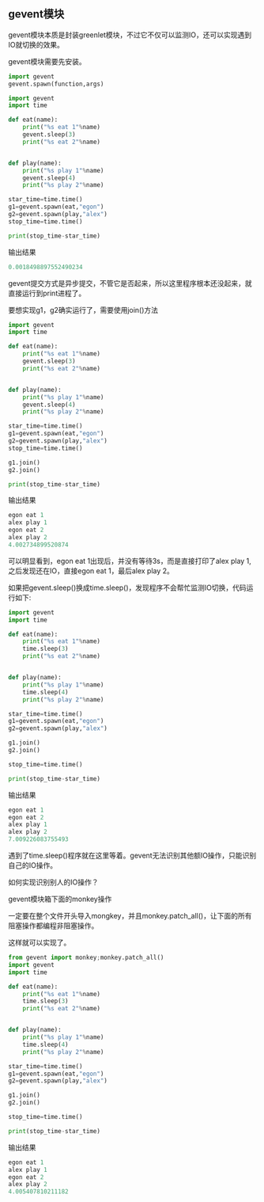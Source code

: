 ## gevent模块

gevent模块本质是封装greenlet模块，不过它不仅可以监测IO，还可以实现遇到IO就切换的效果。


gevent模块需要先安装。

```python
import gevent
gevent.spawn(function,args)
```



```python
import gevent
import time

def eat(name):
    print("%s eat 1"%name)
    gevent.sleep(3)
    print("%s eat 2"%name)


def play(name):
    print("%s play 1"%name)
    gevent.sleep(4)
    print("%s play 2"%name)

star_time=time.time()
g1=gevent.spawn(eat,"egon")
g2=gevent.spawn(play,"alex")
stop_time=time.time()

print(stop_time-star_time)
```

输出结果

```python
0.0018498897552490234
```

gevent提交方式是异步提交，不管它是否起来，所以这里程序根本还没起来，就直接运行到print进程了。


要想实现g1，g2确实运行了，需要使用join()方法


```python
import gevent
import time

def eat(name):
    print("%s eat 1"%name)
    gevent.sleep(3)
    print("%s eat 2"%name)


def play(name):
    print("%s play 1"%name)
    gevent.sleep(4)
    print("%s play 2"%name)

star_time=time.time()
g1=gevent.spawn(eat,"egon")
g2=gevent.spawn(play,"alex")
stop_time=time.time()

g1.join()
g2.join()

print(stop_time-star_time)
```

输出结果

```python
egon eat 1
alex play 1
egon eat 2
alex play 2
4.002734899520874
```

可以明显看到，egon eat 1出现后，并没有等待3s，而是直接打印了alex play 1,之后发现还在IO，直接egon eat 1，最后alex play 2。


如果把gevent.sleep()换成time.sleep()，发现程序不会帮忙监测IO切换，代码运行如下:


```python
import gevent
import time

def eat(name):
    print("%s eat 1"%name)
    time.sleep(3)
    print("%s eat 2"%name)


def play(name):
    print("%s play 1"%name)
    time.sleep(4)
    print("%s play 2"%name)

star_time=time.time()
g1=gevent.spawn(eat,"egon")
g2=gevent.spawn(play,"alex")

g1.join()
g2.join()

stop_time=time.time()

print(stop_time-star_time)
```

输出结果

```python
egon eat 1
egon eat 2
alex play 1
alex play 2
7.009226083755493
```

遇到了time.sleep()程序就在这里等着。gevent无法识别其他额IO操作，只能识别自己的IO操作。

如何实现识别别人的IO操作？

gevent模块箱下面的monkey操作

一定要在整个文件开头导入mongkey，并且monkey.patch_all()，让下面的所有阻塞操作都编程非阻塞操作。

这样就可以实现了。

```python
from gevent import monkey;monkey.patch_all()
import gevent
import time

def eat(name):
    print("%s eat 1"%name)
    time.sleep(3)
    print("%s eat 2"%name)


def play(name):
    print("%s play 1"%name)
    time.sleep(4)
    print("%s play 2"%name)

star_time=time.time()
g1=gevent.spawn(eat,"egon")
g2=gevent.spawn(play,"alex")

g1.join()
g2.join()

stop_time=time.time()

print(stop_time-star_time)
```

输出结果

```python
egon eat 1
alex play 1
egon eat 2
alex play 2
4.005407810211182
```
